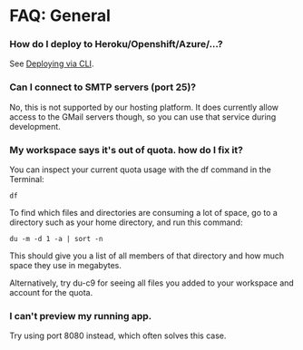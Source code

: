 # FAQ: General

### How do I deploy to Heroku/Openshift/Azure/...? 
See [Deploying via CLI](./deploying_via_cli.html).

### Can I connect to SMTP servers (port 25)? 
No, this is not supported by our hosting platform. It does currently allow access to the GMail servers though, so you can use that service during development.

### My workspace says it's out of quota. how do I fix it? 
You can inspect your current quota usage with the df command in the Terminal:

    df

To find which files and directories are consuming a lot of space, go to a directory such as your home directory, and run this command:

    du -m -d 1 -a | sort -n

This should give you a list of all members of that directory and how much space they use in megabytes.

Alternatively, try du-c9 for seeing all files you added to your workspace and account for the quota.

### I can't preview my running app. 
Try using port 8080 instead, which often solves this case.